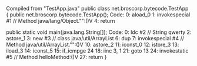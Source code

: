 Compiled from "TestApp.java"
public class net.broscorp.bytecode.TestApp {
  public net.broscorp.bytecode.TestApp();
    Code:
       0: aload_0
       1: invokespecial #1                  // Method java/lang/Object."<init>":()V
       4: return

  public static void main(java.lang.String[]);
    Code:
       0: ldc           #2                  // String qwerty
       2: astore_1
       3: new           #3                  // class java/util/ArrayList
       6: dup
       7: invokespecial #4                  // Method java/util/ArrayList."<init>":()V
      10: astore_2
      11: iconst_0
      12: istore_3
      13: iload_3
      14: iconst_5
      15: if_icmpge     24
      18: iinc          3, 1
      21: goto          13
      24: invokestatic  #5                  // Method helloMethod:()V
      27: return
}
